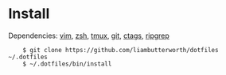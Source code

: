 # Install

Dependencies: [vim](https://github.com/vim/vim), [zsh](https://github.com/zsh-users/zsh), [tmux](https://github.com/tmux/tmux), [git](https://github.com/git/git), [ctags](https://github.com/universal-ctags/ctags), [ripgrep](https://github.com/burntsushi/ripgrep)

```
    $ git clone https://github.com/liambutterworth/dotfiles ~/.dotfiles
    $ ~/.dotfiles/bin/install
```
